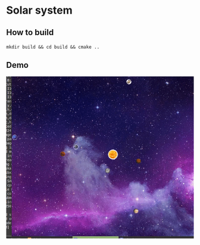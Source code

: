 # Solar system

## How to build
` mkdir build && cd build && cmake .. `

## Demo

![solar_system](https://raw.githubusercontent.com/vuhailongkl97/sfml/master/solar_system.gif)
